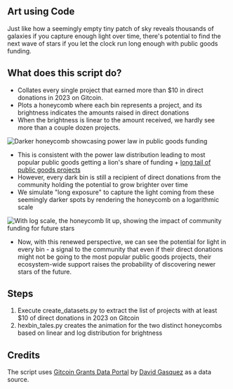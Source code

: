 ## Art using Code
Just like how a seemingly empty tiny patch of sky reveals thousands of galaxies if you capture enough light over time, there's potential to find the next wave of stars if you let the clock run long enough with public goods funding.

## What does this script do?
- Collates every single project that earned more than $10 in direct donations in 2023 on Gitcoin.
- Plots a honeycomb where each bin represents a project, and its brightness indicates the amounts raised in direct donations
- When the brightness is linear to the amount received, we hardly see more than a couple dozen projects.
  
![Darker honeycomb showcasing power law in public goods funding](https://github.com/rohitmalekar/PGF-s-Deep-Fields/blob/main/PGF_Linear.jpg)

- This is consistent with the power law distribution leading to most popular public goods getting a lion's share of funding + [long tail of public goods projects](https://gov.gitcoin.co/t/long-tail-public-goods-funding/17318)
- However, every dark bin is still a recipient of direct donations from the community holding the potential to grow brighter over time
- We simulate "long exposure" to capture the light coming from these seemingly darker spots by rendering the honeycomb on a logarithmic scale
  
![With log scale, the honeycomb lit up, showing the impact of community funding for future stars](https://github.com/rohitmalekar/PGF-s-Deep-Fields/blob/main/PGF_Log.jpg)

- Now, with this renewed perspective, we can see the potential for light in every bin - a signal to the community that even if their direct donations might not be going to the most popular public goods projects, their ecosystem-wide support raises the probability of discovering newer stars of the future.

## Steps
1. Execute create_datasets.py to extract the list of projects with at least $10 of direct donations in 2023 on Gitcoin
2. hexbin_tales.py creates the animation for the two distinct honeycombs based on linear and log distribution for brightness

## Credits
The script uses [Gitcoin Grants Data Portal](https://davidgasquez.github.io/gitcoin-grants-data-portal/) by [David Gasquez](https://twitter.com/davidgasquez) as a data source.
 
